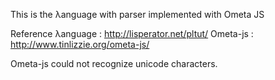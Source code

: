 This is the λanguage with parser implemented with Ometa JS

Reference
λanguage : http://lisperator.net/pltut/
Ometa-js : http://www.tinlizzie.org/ometa-js/

Ometa-js could not recognize unicode characters.
